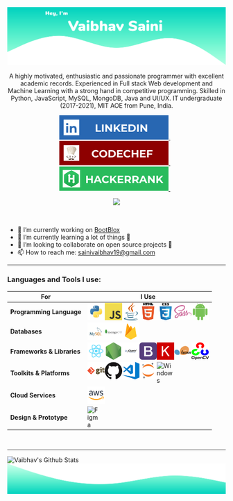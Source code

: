 <img src="https://raw.githubusercontent.com/VaibhavSaini19/VaibhavSaini19/master/assets/hero.svg" alt="Hero image">

<p align='center'>
  A highly motivated, enthusiastic and passionate programmer with excellent academic records. Experienced in Full stack Web development and Machine Learning with a strong hand in competitive programming. Skilled in Python, JavaScript, MySQL, MongoDB, Java and UI/UX. IT undergraduate (2017-2021), MIT AOE from Pune, India. 
</p>

<p align='center'>
  <a href="https://www.linkedin.com/in/sainivaibhav19/">
    <img src="https://raw.githubusercontent.com/VaibhavSaini19/VaibhavSaini19/master/assets/linkedin.svg" alt="Linkedin image">
  </a>&nbsp;&nbsp;
  <a href="https://www.codechef.com/users/vaibhav19saini">
    <img src="https://raw.githubusercontent.com/VaibhavSaini19/VaibhavSaini19/master/assets/codechef.svg" alt="Codechef image">
  </a>&nbsp;&nbsp;
  <a href="https://www.hackerrank.com/vaibhav19saini">
    <img src="https://raw.githubusercontent.com/VaibhavSaini19/VaibhavSaini19/master/assets/hackerrank.svg" alt="Hackerrank image">
  </a>&nbsp;&nbsp;
</p>

<p align='center'>
  <a href="#"><img src="https://badges.pufler.dev/visits/VaibhavSaini19/VaibhavSaini19"></a>
</p>

<!--
**VaibhavSaini19/VaibhavSaini19** is a ✨ _special_ ✨ repository because its `README.md` (this file) appears on your GitHub profile.

Here are some ideas to get you started:

- 🔭 I’m currently working on ...
- 🌱 I’m currently learning ...
- 👯 I’m looking to collaborate on ...
- 🤔 I’m looking for help with ...
- 💬 Ask me about ...
- 📫 How to reach me: ...
- 😄 Pronouns: ...
- ⚡ Fun fact: ...
-->
<br />

- 🔭 I’m currently working on [BootBlox](https://vaibhavsaini19.github.io/BootBlox/)
- 🌱 I’m currently learning a lot of things 🤣
- 👯 I’m looking to collaborate on open source projects 🚀
- 📫 How to reach me: <a href='mailto:sainivaibhav19@gmail.com'>sainivaibhav19@gmail.com</a>
---

### Languages and Tools I use:

**For** | **I Use**
--- | ---
**Programming Language** | <img align="left" alt="Python" width="40px" src="https://raw.githubusercontent.com/github/explore/78df643247d429f6cc873026c0622819ad797942/topics/python/python.png" /> <img align="left" alt="JavaScript" width="40px" src="https://raw.githubusercontent.com/github/explore/80688e429a7d4ef2fca1e82350fe8e3517d3494d/topics/javascript/javascript.png" /> <img align="left" alt="Java" width="40px" src="https://raw.githubusercontent.com/github/explore/80688e429a7d4ef2fca1e82350fe8e3517d3494d/topics/java/java.png" /> <img align="left" alt="HTML5" width="40px" src="https://raw.githubusercontent.com/github/explore/80688e429a7d4ef2fca1e82350fe8e3517d3494d/topics/html/html.png" /> <img align="left" alt="CSS3" width="40px" src="https://raw.githubusercontent.com/github/explore/80688e429a7d4ef2fca1e82350fe8e3517d3494d/topics/css/css.png" /> <img align="left" alt="Sass" width="40px" src="https://raw.githubusercontent.com/github/explore/80688e429a7d4ef2fca1e82350fe8e3517d3494d/topics/sass/sass.png" /> <img align="left" alt="Android" width="40px" src="https://raw.githubusercontent.com/github/explore/80688e429a7d4ef2fca1e82350fe8e3517d3494d/topics/android/android.png" />
**Databases** | <img align="left" alt="MySQL" width="40px" src="https://raw.githubusercontent.com/github/explore/80688e429a7d4ef2fca1e82350fe8e3517d3494d/topics/mysql/mysql.png" /> <img align="left" alt="MongoDB" width="40px" src="https://raw.githubusercontent.com/github/explore/80688e429a7d4ef2fca1e82350fe8e3517d3494d/topics/mongodb/mongodb.png" /> <img align="left" alt="Firebase" width="40px" src="https://raw.githubusercontent.com/github/explore/80688e429a7d4ef2fca1e82350fe8e3517d3494d/topics/firebase/firebase.png" />
**Frameworks & Libraries** | <img align="left" alt="React" width="40px" src="https://raw.githubusercontent.com/github/explore/80688e429a7d4ef2fca1e82350fe8e3517d3494d/topics/react/react.png" /> <img align="left" alt="Node.js" width="40px" src="https://raw.githubusercontent.com/github/explore/80688e429a7d4ef2fca1e82350fe8e3517d3494d/topics/nodejs/nodejs.png" /> <img align="left" alt="Jquery" width="40px" src="https://raw.githubusercontent.com/github/explore/80688e429a7d4ef2fca1e82350fe8e3517d3494d/topics/jquery/jquery.png" /> <img align="left" alt="Bootstrap" width="40px" src="https://raw.githubusercontent.com/github/explore/80688e429a7d4ef2fca1e82350fe8e3517d3494d/topics/bootstrap/bootstrap.png" /> <img align="left" alt="Keras" width="40px" src="https://raw.githubusercontent.com/github/explore/master/topics/keras/keras.png" /> <img align="left" alt="sklearn" width="40px" src="https://raw.githubusercontent.com/github/explore/80688e429a7d4ef2fca1e82350fe8e3517d3494d/topics/scikit-learn/scikit-learn.png" /> <img align="left" alt="OpenCV" width="40px" src="https://raw.githubusercontent.com/github/explore/80688e429a7d4ef2fca1e82350fe8e3517d3494d/topics/opencv/opencv.png" />
**Toolkits & Platforms** | <img align="left" alt="Git" width="40px" src="https://raw.githubusercontent.com/github/explore/80688e429a7d4ef2fca1e82350fe8e3517d3494d/topics/git/git.png" /> <img align="left" alt="GitHub" width="40px" src="https://raw.githubusercontent.com/github/explore/master/topics/github/github.png" /> <img align="left" alt="Visual Studio Code" width="40px" src="https://raw.githubusercontent.com/github/explore/80688e429a7d4ef2fca1e82350fe8e3517d3494d/topics/visual-studio-code/visual-studio-code.png" /> <img align="left" alt="Jupyter" width="40px" src="https://raw.githubusercontent.com/github/explore/80688e429a7d4ef2fca1e82350fe8e3517d3494d/topics/jupyter-notebook/jupyter-notebook.png" /> <img align="left" alt="Windows" width="40px" src="https://upload.wikimedia.org/wikipedia/commons/thumb/e/ee/Windows_logo_%E2%80%93_2012_%28dark_blue%29.svg/1024px-Windows_logo_%E2%80%93_2012_%28dark_blue%29.svg.png" />
**Cloud Services** | <img align="left" alt="AWS" width="40px" src="https://raw.githubusercontent.com/github/explore/80688e429a7d4ef2fca1e82350fe8e3517d3494d/topics/aws/aws.png" /> 
**Design & Prototype** | <img align="left" alt="Figma" width="26px" src="https://seeklogo.com/images/F/figma-logo-E4E21D3AEA-seeklogo.com.png" /> 

<br />

---

<img align="left" alt="Vaibhav's Github Stats" src="https://github-readme-stats.vercel.app/api?username=VaibhavSaini19&show_icons=true&hide_border=true&count_private=true" />

<img src="https://raw.githubusercontent.com/VaibhavSaini19/VaibhavSaini19/master/assets/footer.svg" alt="Footer image">
